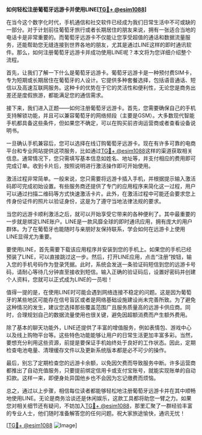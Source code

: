 **如何轻松注册葡萄牙远游卡并使用LINE[[TG💪+ @esim1088](https://t.me/s/esim1088)]**

在当今这个数字化时代，手机通信和社交软件已经成为我们日常生活中不可或缺的一部分。对于计划前往葡萄牙旅行或者长期居住的朋友来说，拥有一张适合当地的电话卡是非常重要的。而葡萄牙远游卡不仅能让您享受超值的通话和数据流量服务，还能帮助您无缝连接到世界各地的朋友，尤其是通过LINE这样的即时通讯软件。那么，如何注册葡萄牙远游卡并成功使用LINE呢？本文将为您详细介绍整个流程。

首先，让我们了解一下什么是葡萄牙远游卡。葡萄牙远游卡是一种预付费SIM卡，专为短期或长期居住在葡萄牙的人设计。它提供多种套餐选择，包括语音通话、短信以及高速互联网服务。这种卡的优势在于它的灵活性和便利性，无论您是商务出差还是度假旅游，都能满足您的通信需求。

接下来，我们进入正题——如何注册葡萄牙远游卡。首先，您需要确保自己的手机支持解锁功能，并且可以兼容葡萄牙的网络频段（主要是GSM）。大多数现代智能手机都具备这些条件，但如果您不确定，可以在购买前咨询运营商或者查看设备说明书。

一旦确认手机兼容后，您可以选择在线订购葡萄牙远游卡。现在有许多可靠的电商平台和专业网站提供这项服务，比如通过[TG💪+ @esim1088](https://t.me/s/esim1088)这样的渠道获取相关信息。通常情况下，您只需填写基本信息如姓名、地址等，并支付相应的费用即可完成订单。收到卡片后，按照说明进行激活操作即可开始使用。

激活过程非常简单。一般来说，您只需要将远游卡插入手机，并根据提示输入激活码即可完成初始设置。有些服务商还提供了专门的应用程序来简化这一过程，用户可以通过扫描二维码等方式快速激活卡片。此外，在激活过程中可能还会要求您上传身份证件的照片以验证身份，这是为了遵守当地法律法规的要求。

当您的远游卡顺利激活之后，就可以开始享受它带来的各种便利了。其中最重要的一步就是绑定LINE账户。LINE是一款风靡全球的即时通讯应用，拥有庞大的用户群体。为了在葡萄牙也能随时与亲朋好友保持联系，学会如何在远游卡上使用LINE显得尤为重要。

要使用LINE，首先需要下载该应用程序并安装到您的手机上。如果您的手机已经预装了LINE，可以直接跳过这一步。然后，打开LINE应用，点击“注册”按钮，输入您的手机号码作为登录凭据。此时，系统会发送一条验证码短信到您的远游卡号码，请耐心等待几分钟直至接收到短信。输入正确的验证码后，设置好密码并创建个人资料，您就可以正式成为LINE的一员啦！

值得一提的是，在使用LINE时可能会遇到网络连接不稳定的问题。这是因为葡萄牙的某些地区可能存在信号盲区或者是网络基础设施建设尚未完善所致。为了避免这种情况的发生，建议您选择那些覆盖范围广且服务质量高的远游卡供应商。同时，合理规划自己的数据流量使用也很关键，避免因超额消费而产生额外费用。

除了基本的聊天功能外，LINE还提供了丰富的增值服务，例如表情包、游戏中心以及线上购物平台等。这些特色功能能够让用户的日常生活更加丰富多彩。当然，要想充分利用这些资源，前提是要保证手机始终处于良好的工作状态。因此，定期检查电池电量、清理缓存文件以及更新系统版本都是必不可少的操作。

最后，别忘了定期检查您的远游卡余额，以免因欠费而导致服务中断。许多运营商都推出了自动充值服务，只要提前绑定信用卡或支付宝账号，就能实现账单的自动扣款。这样一来，即便身处异国他乡也不会因为忘记缴费而烦恼。

总之，通过以上步骤，相信每位读者都能够轻松地注册葡萄牙远游卡并在其中顺畅地使用LINE。无论是商务洽谈还是休闲娱乐，这款工具都将助您一臂之力。如果您对相关细节还有疑问，不妨加入[TG💪+ @esim1088](https://t.me/s/esim1088)，那里汇聚了一群经验丰富的专业人士，他们随时准备解答您的任何问题。祝大家旅途愉快，通讯无忧！

[[TG💪+ @esim1088](https://t.me/s/esim1088) ![Image](https://i.postimg.cc/4NQfJmqS/Snipaste-2025-05-13-00-14-12.png)]